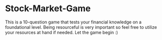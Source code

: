 # Stock-Market-Game

This is a 10-question game that tests your financial knowledge on a foundational level. Being resourceful is very important so feel free to utilize your resources at hand if needed. Let the game begin :)
